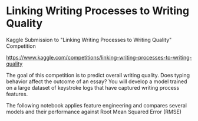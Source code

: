 # Linking Writing Processes to Writing Quality
Kaggle Submission to "Linking Writing Processes to Writing Quality" Competition

https://www.kaggle.com/competitions/linking-writing-processes-to-writing-quality

The goal of this competition is to predict overall writing quality. Does typing behavior affect the outcome of an essay? You will develop a model trained on a large dataset of keystroke logs that have captured writing process features.

The following notebook applies feature engineering and compares several models and their performance against Root Mean Squared Error (RMSE)

